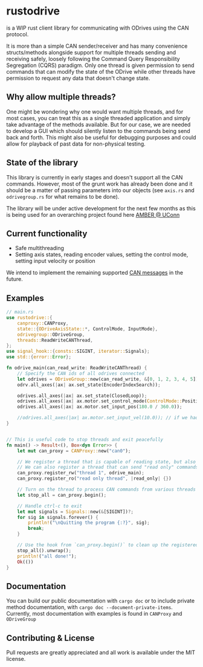 
# rustodrive
is a WIP rust client library for communicating with ODrives using the CAN protocol. 

It is more than a simple CAN sender/receiver and has many convenience structs/methods alongside support for multiple threads sending and receiving safely, loosely following the Command Query Responsibility Segregation (CQRS) paradigm. Only one thread is given permission to send commands that can modify the state of the ODrive while other threads have permission to request any data that doesn't change state. 

## Why allow multiple threads?
One might be wondering why one would want multiple threads, and for most cases, you can treat this as a single threaded application and simply take advantage of the methods available. But for our case, we are needed to develop a GUI which should silently listen to the commands being send back and forth. This might also be useful for debugging purposes and could allow for playback of past data for non-physical testing. 

## State of the library
This library is currently in early stages and doesn't support all the CAN commands. However, most of the grunt work has already been done and it should be a matter of passing parameters into our objects (see `axis.rs` and `odrivegroup.rs` for what remains to be done). 

The library will be under active development for the next few months as this is being used for an overarching project found here [AMBER @ UConn](https://github.com/AMBER-UConn/amber_robot)

## Current functionality
- Safe multithreading
- Setting axis states, reading encoder values, setting the control mode, setting input velocity or position

We intend to implement the remaining supported [CAN messages](https://docs.odriverobotics.com/v/latest/can-protocol.html#messages) in the future.


## Examples
```rust
// main.rs
use rustodrive::{
    canproxy::CANProxy,
    state::{ODriveAxisState::*, ControlMode, InputMode},
    odrivegroup::ODriveGroup,
    threads::ReadWriteCANThread,
};
use signal_hook::{consts::SIGINT, iterator::Signals};
use std::{error::Error};

fn odrive_main(can_read_write: ReadWriteCANThread) {
    // Specify the CAN ids of all odrives connected
    let odrives = ODriveGroup::new(can_read_write, &[0, 1, 2, 3, 4, 5]);
    odrv.all_axes(|ax| ax.set_state(EncoderIndexSearch));

    odrives.all_axes(|ax| ax.set_state(ClosedLoop));
    odrives.all_axes(|ax| ax.motor.set_control_mode(ControlMode::PositionControl, InputMode::PosFilter));
    odrives.all_axes(|ax| ax.motor.set_input_pos(180.0 / 360.0));

    //odrives.all_axes(|ax| ax.motor.set_input_vel(10.0)); // if we had velocity control enabled
}


// This is useful code to stop threads and exit peacefully
fn main() -> Result<(), Box<dyn Error>> {
    let mut can_proxy = CANProxy::new("can0");

    // We register a thread that is capable of reading state, but also modifying it
    // We can also register a thread that can send "read only" commands.
    can_proxy.register_rw("thread 1", odrive_main);
    can_proxy.register_ro("read only thread", |read_only| {})

    // Turn on the thread to process CAN commands from various threads
    let stop_all = can_proxy.begin();

    // Handle ctrl-c to exit
    let mut signals = Signals::new(&[SIGINT])?;
    for sig in signals.forever() {
        println!("\nQuitting the program {:?}", sig);
        break;
    }

    // Use the hook from `can_proxy.begin()` to clean up the registered threads
    stop_all().unwrap();
    println!("all done!");
    Ok(())
}

```

## Documentation
You can build our public documentation with `cargo doc` or to include private method documentation, with `cargo doc --document-private-items`. Currently, most documentation with examples is found in `CANProxy` and `ODriveGroup`

## Contributing & License
Pull requests are greatly appreciated and all work is available under the MIT license.
